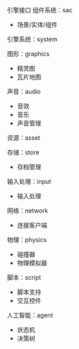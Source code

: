 引擎接口
组件系统：sac
- 场景/实体/组件

引擎系统：system

图形：graphics
- 精灵图
- 瓦片地图

声音：audio
- 音效
- 音乐
- 声音管理

资源：asset

存储：store
- 存档管理

输入处理：input
- 输入处理

网络：network
- 连接客户端

物理：physics
- 碰撞器
- 物理模拟器

脚本：script
- 脚本支持
- 交互控件

人工智能：agent
- 状态机
- 决策树
